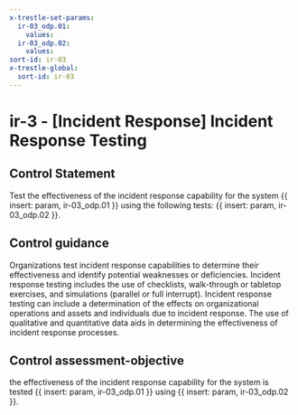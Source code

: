 ```yaml
---
x-trestle-set-params:
  ir-03_odp.01:
    values:
  ir-03_odp.02:
    values:
sort-id: ir-03
x-trestle-global:
  sort-id: ir-03
---
```


# ir-3 - \[Incident Response\] Incident Response Testing

## Control Statement

Test the effectiveness of the incident response capability for the system {{ insert: param, ir-03_odp.01 }} using the following tests: {{ insert: param, ir-03_odp.02 }}.

## Control guidance

Organizations test incident response capabilities to determine their effectiveness and identify potential weaknesses or deficiencies. Incident response testing includes the use of checklists, walk-through or tabletop exercises, and simulations (parallel or full interrupt). Incident response testing can include a determination of the effects on organizational operations and assets and individuals due to incident response. The use of qualitative and quantitative data aids in determining the effectiveness of incident response processes.

## Control assessment-objective

the effectiveness of the incident response capability for the system is tested {{ insert: param, ir-03_odp.01 }} using {{ insert: param, ir-03_odp.02 }}.
